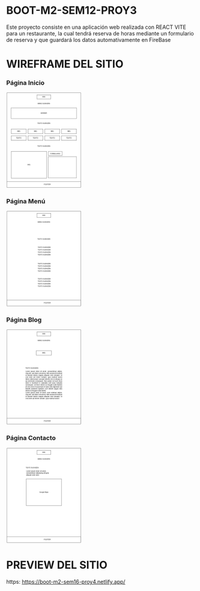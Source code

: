 # BOOT-M2-SEM12-PROY3

Este proyecto consiste en una aplicación web realizada con REACT VITE para un restaurante, la cual tendrá reserva de horas mediante un formulario de reserva 
y que guardará los datos automativamente en FireBase


# WIREFRAME DEL SITIO
### Página Inicio
<img src="/src/assets/wireframe-sushizen.png" width="200">

### Página Menú
<img src="/src/assets/wireframe-sushizen2.png" width="200">

### Página Blog
<img src="/src/assets/wireframe-sushizen3.png" width="200">

### Página Contacto
<img src="/src/assets/wireframe-sushizen4.png" width="200">


# PREVIEW DEL SITIO
https: https://boot-m2-sem16-proy4.netlify.app/
